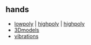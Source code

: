 ## hands

* [lowpoly](https://eminet666.github.io/eminet_VR/x_test/hands/0_hands_lowpoly.html) |
[highpoly](https://eminet666.github.io/eminet_VR/x_test/hands/0_hands_highpoly.html) |
[highpoly](https://eminet666.github.io/eminet_VR/x_test/hands/0_hands_toons.html) 
* [3Dmodels](https://eminet666.github.io/eminet_VR/x_test/hands/1_hands_3Dmodels.html) 
* [vibrations](https://eminet666.github.io/eminet_VR/x_test/hands/2_hands_vibrations.html) 